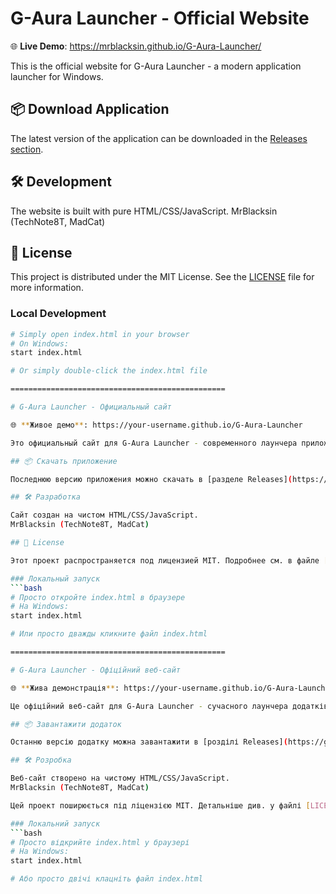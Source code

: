 # G-Aura Launcher - Official Website

🌐 **Live Demo**: https://mrblacksin.github.io/G-Aura-Launcher/

This is the official website for G-Aura Launcher - a modern application launcher for Windows.

## 📦 Download Application

The latest version of the application can be downloaded in the [Releases section](https://github.com/your-username/G-Aura-Launcher/releases).

## 🛠️ Development

The website is built with pure HTML/CSS/JavaScript.
MrBlacksin (TechNote8T, MadCat)

## 📄 License

This project is distributed under the MIT License. See the [LICENSE](LICENSE) file for more information.

### Local Development
```bash
# Simply open index.html in your browser
# On Windows:
start index.html

# Or simply double-click the index.html file

================================================

# G-Aura Launcher - Официальный сайт

🌐 **Живое демо**: https://your-username.github.io/G-Aura-Launcher

Это официальный сайт для G-Aura Launcher - современного лаунчера приложений для Windows.

## 📦 Скачать приложение

Последнюю версию приложения можно скачать в [разделе Releases](https://github.com/your-username/G-Aura-Launcher/releases).

## 🛠️ Разработка

Сайт создан на чистом HTML/CSS/JavaScript.
MrBlacksin (TechNote8T, MadCat)

## 📄 License

Этот проект распространяется под лицензией MIT. Подробнее см. в файле [LICENSE](LICENSE)

### Локальный запуск
```bash
# Просто откройте index.html в браузере
# На Windows:
start index.html

# Или просто дважды кликните файл index.html

================================================

# G-Aura Launcher - Офіційний веб-сайт

🌐 **Жива демонстрація**: https://your-username.github.io/G-Aura-Launcher

Це офіційний веб-сайт для G-Aura Launcher - сучасного лаунчера додатків для Windows.

## 📦 Завантажити додаток

Останню версію додатку можна завантажити в [розділі Releases](https://github.com/your-username/G-Aura-Launcher/releases).

## 🛠️ Розробка

Веб-сайт створено на чистому HTML/CSS/JavaScript.
MrBlacksin (TechNote8T, MadCat)

Цей проект поширюється під ліцензією MIT. Детальніше див. у файлі [LICENSE](LICENSE).

### Локальний запуск
```bash
# Просто відкрийте index.html у браузері
# На Windows:
start index.html

# Або просто двічі клацніть файл index.html
